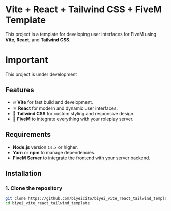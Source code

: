 # Vite + React + Tailwind CSS + FiveM Template

This project is a template for developing user interfaces for FiveM using **Vite**, **React**, and **Tailwind CSS**.

# Important
This project is under development

## Features

- 🔥 **Vite** for fast build and development.
- ⚛️ **React** for modern and dynamic user interfaces.
- 🎨 **Tailwind CSS** for custom styling and responsive design.
- 🚓 **FiveM** to integrate everything with your roleplay server.

## Requirements

- **Node.js** version `14.x` or higher.
- **Yarn** or **npm** to manage dependencies.
- **FiveM Server** to integrate the frontend with your server backend.

## Installation

### 1. Clone the repository

```bash
git clone https://github.com/biyeicito/biyei_vite_react_tailwind_template.git
cd biyei_vite_react_tailwind_template
